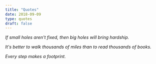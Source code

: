 ```yaml
---
title: "Quotes"
date: 2018-09-09
type: quotes
draft: false
---
```

 *If small holes aren't fixed, then big holes will bring hardship.*

 *It's better to walk thousands of miles than to read thousands of books.*

 *Every step makes a footprint.*
